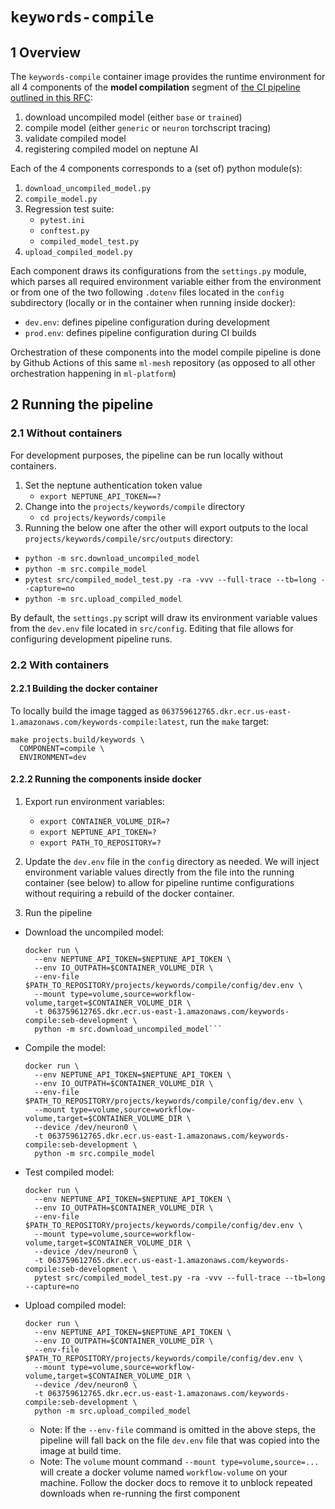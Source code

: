 # `keywords-compile`

## 1 Overview

The `keywords-compile` container image provides the runtime environment for all 4 components of the
**model compilation** segment of
[the CI pipeline outlined in this RFC](https://onclusive01-my.sharepoint.com/:w:/g/personal/sebastian_scherer_onclusive_com/EXMw2nQrwSpBn4uKzY90Hb4BBFq1NHsYByDAo9-uc83iLg?e=B9ULGd):

1. download uncompiled model (either `base` or `trained`)
2. compile model (either `generic` or `neuron` torchscript tracing)
3. validate compiled model
4. registering compiled model on neptune AI

Each of the 4 components corresponds to a (set of) python module(s):

1. `download_uncompiled_model.py`
2. `compile_model.py`
3. Regression test suite:
   - `pytest.ini`
   - `conftest.py`
   - `compiled_model_test.py`
4. `upload_compiled_model.py`

Each component draws its configurations from the `settings.py` module, which parses all required
environment variable either from the environment or from one of the two following `.dotenv` files
located in the `config` subdirectory (locally or in the container when running inside docker):

- `dev.env`: defines pipeline configuration during development
- `prod.env`: defines pipeline configuration during CI builds

Orchestration of these components into the model compile pipeline is done by Github Actions of this
same `ml-mesh` repository (as opposed to all other orchestration happening in `ml-platform`)

## 2 Running the pipeline

### 2.1 Without containers

For development purposes, the pipeline can be run locally without containers.

1. Set the neptune authentication token value
   - `export NEPTUNE_API_TOKEN==?`
2. Change into the `projects/keywords/compile` directory
   - `cd projects/keywords/compile`
3. Running the below one after the other will export outputs to the local
   `projects/keywords/compile/src/outputs` directory:

- `python -m src.download_uncompiled_model`
- `python -m src.compile_model`
- `pytest src/compiled_model_test.py -ra -vvv --full-trace --tb=long --capture=no`
- `python -m src.upload_compiled_model`

By default, the `settings.py` script will draw its environment variable values from the `dev.env` file
located in `src/config`. Editing that file allows for configuring development pipeline runs.

### 2.2 With containers

#### 2.2.1 Building the docker container

To locally build the image tagged as
`063759612765.dkr.ecr.us-east-1.amazonaws.com/keywords-compile:latest`, run the `make` target:

```make
make projects.build/keywords \
  COMPONENT=compile \
  ENVIRONMENT=dev
```

#### 2.2.2 Running the components inside docker

1. Export run environment variables:

   - `export CONTAINER_VOLUME_DIR=?`
   - `export NEPTUNE_API_TOKEN=?`
   - `export PATH_TO_REPOSITORY=?`

2. Update the `dev.env` file in the `config` directory as needed. We will inject environment
   variable values directly from the file into the running container (see below) to allow for pipeline
   runtime configurations without requiring a rebuild of the docker container.

3. Run the pipeline

- Download the uncompiled model:

  ````docker
  docker run \
    --env NEPTUNE_API_TOKEN=$NEPTUNE_API_TOKEN \
    --env IO_OUTPATH=$CONTAINER_VOLUME_DIR \
    --env-file $PATH_TO_REPOSITORY/projects/keywords/compile/config/dev.env \
    --mount type=volume,source=workflow-volume,target=$CONTAINER_VOLUME_DIR \
    -t 063759612765.dkr.ecr.us-east-1.amazonaws.com/keywords-compile:seb-development \
    python -m src.download_uncompiled_model```
  ````

- Compile the model:

  ```docker
  docker run \
    --env NEPTUNE_API_TOKEN=$NEPTUNE_API_TOKEN \
    --env IO_OUTPATH=$CONTAINER_VOLUME_DIR \
    --env-file $PATH_TO_REPOSITORY/projects/keywords/compile/config/dev.env \
    --mount type=volume,source=workflow-volume,target=$CONTAINER_VOLUME_DIR \
    --device /dev/neuron0 \
    -t 063759612765.dkr.ecr.us-east-1.amazonaws.com/keywords-compile:seb-development \
    python -m src.compile_model
  ```

- Test compiled model:

  ```docker
  docker run \
    --env NEPTUNE_API_TOKEN=$NEPTUNE_API_TOKEN \
    --env IO_OUTPATH=$CONTAINER_VOLUME_DIR \
    --env-file $PATH_TO_REPOSITORY/projects/keywords/compile/config/dev.env \
    --mount type=volume,source=workflow-volume,target=$CONTAINER_VOLUME_DIR \
    --device /dev/neuron0 \
    -t 063759612765.dkr.ecr.us-east-1.amazonaws.com/keywords-compile:seb-development \
    pytest src/compiled_model_test.py -ra -vvv --full-trace --tb=long --capture=no
  ```

- Upload compiled model:

  ```docker
  docker run \
    --env NEPTUNE_API_TOKEN=$NEPTUNE_API_TOKEN \
    --env IO_OUTPATH=$CONTAINER_VOLUME_DIR \
    --env-file $PATH_TO_REPOSITORY/projects/keywords/compile/config/dev.env \
    --mount type=volume,source=workflow-volume,target=$CONTAINER_VOLUME_DIR \
    --device /dev/neuron0 \
    -t 063759612765.dkr.ecr.us-east-1.amazonaws.com/keywords-compile:seb-development \
    python -m src.upload_compiled_model
  ```

  - Note: If the `--env-file` command is omitted in the above steps,
    the pipeline will fall back on the file `dev.env` file that was copied into the image at build time.
  - Note: The `volume` mount command `--mount type=volume,source=...` will create a docker volume
    named `workflow-volume` on your machine. Follow the docker docs to remove it to unblock repeated downloads when re-running the first component
